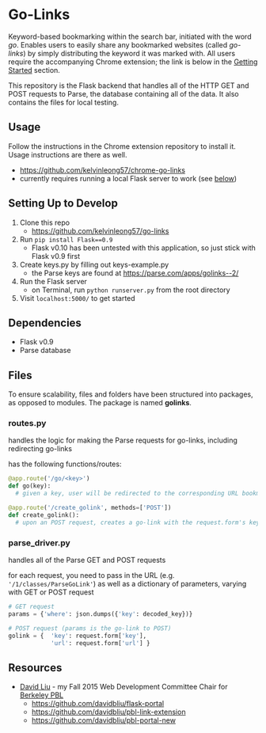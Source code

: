 # Go-Links

Keyword-based bookmarking within the search bar, initiated with the word *go*. Enables users to easily share any bookmarked websites (called *go-links*) by simply distributing the keyword it was marked with. All users require the accompanying Chrome extension; the link is below in the [Getting Started](#getting-started) section.

This repository is the Flask backend that handles all of the HTTP GET and POST requests to Parse, the database containing all of the data. It also contains the files for local testing.

## Usage

Follow the instructions in the Chrome extension repository to install it. Usage instructions are there as well.
  - https://github.com/kelvinleong57/chrome-go-links
  - currently requires running a local Flask server to work (see [below](#setting-up-to-develop))

## Setting Up to Develop
1. Clone this repo
    - https://github.com/kelvinleong57/go-links
2. Run `pip install Flask==0.9`
    - Flask v0.10 has been untested with this application, so just stick with Flask v0.9 first
3. Create keys.py by filling out keys-example.py
    - the Parse keys are found at https://parse.com/apps/golinks--2/
4. Run the Flask server
    - on Terminal, run `python runserver.py` from the root directory
5. Visit `localhost:5000/` to get started

## Dependencies
  - Flask v0.9 
  - Parse database

## Files
To ensure scalability, files and folders have been structured into packages, as opposed to modules. The package is named **golinks**.
### routes.py
handles the logic for making the Parse requests for go-links, including redirecting go-links

has the following functions/routes:
```python
@app.route('/go/<key>')
def go(key):
  # given a key, user will be redirected to the corresponding URL bookmarked with that key, if applicable

@app.route('/create_golink', methods=['POST'])
def create_golink():
  # upon an POST request, creates a go-link with the request.form's key and URL (both encoded) and pushes this to Parse
```
### parse_driver.py
handles all of the Parse GET and POST requests

for each request, you need to pass in the URL (e.g. `'/1/classes/ParseGoLink'`) as well as a dictionary of parameters, varying with GET or POST request
```python
# GET request
params = {'where': json.dumps({'key': decoded_key})}

# POST request (params is the go-link to POST)
golink = {	'key': request.form['key'],
			'url': request.form['url'] }
```

## Resources
  - [David Liu](https://github.com/davidbliu) - my Fall 2015 Web Development Committee Chair for [Berkeley PBL](http://www.berkeleypbl.com/) 
    - https://github.com/davidbliu/flask-portal
    - https://github.com/davidbliu/pbl-link-extension
    - https://github.com/davidbliu/pbl-portal-new
